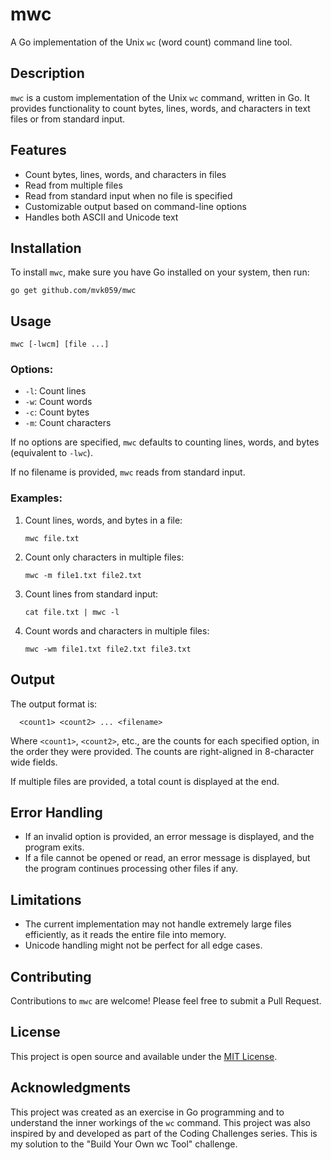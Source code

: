 # mwc
A Go implementation of the Unix `wc` (word count) command line tool.

## Description
`mwc` is a custom implementation of the Unix `wc` command, written in Go. It provides functionality to count bytes, lines, words, and characters in text files or from standard input. 

## Features

- Count bytes, lines, words, and characters in files
- Read from multiple files
- Read from standard input when no file is specified
- Customizable output based on command-line options
- Handles both ASCII and Unicode text

## Installation

To install `mwc`, make sure you have Go installed on your system, then run:

```
go get github.com/mvk059/mwc
```

## Usage

```
mwc [-lwcm] [file ...]
```

### Options:

- `-l`: Count lines
- `-w`: Count words
- `-c`: Count bytes
- `-m`: Count characters

If no options are specified, `mwc` defaults to counting lines, words, and bytes (equivalent to `-lwc`).

If no filename is provided, `mwc` reads from standard input.

### Examples:

1. Count lines, words, and bytes in a file:
   ```
   mwc file.txt
   ```

2. Count only characters in multiple files:
   ```
   mwc -m file1.txt file2.txt
   ```

3. Count lines from standard input:
   ```
   cat file.txt | mwc -l
   ```

4. Count words and characters in multiple files:
   ```
   mwc -wm file1.txt file2.txt file3.txt
   ```

## Output

The output format is:

```
  <count1> <count2> ... <filename>
```

Where `<count1>`, `<count2>`, etc., are the counts for each specified option, in the order they were provided. The counts are right-aligned in 8-character wide fields.

If multiple files are provided, a total count is displayed at the end.

## Error Handling
- If an invalid option is provided, an error message is displayed, and the program exits.
- If a file cannot be opened or read, an error message is displayed, but the program continues processing other files if any.

## Limitations
- The current implementation may not handle extremely large files efficiently, as it reads the entire file into memory.
- Unicode handling might not be perfect for all edge cases.

## Contributing
Contributions to `mwc` are welcome! Please feel free to submit a Pull Request.

## License
This project is open source and available under the [MIT License](LICENSE).

## Acknowledgments
This project was created as an exercise in Go programming and to understand the inner workings of the `wc` command.
This project was also inspired by and developed as part of the Coding Challenges series. This is my solution to the "Build Your Own wc Tool" challenge.
